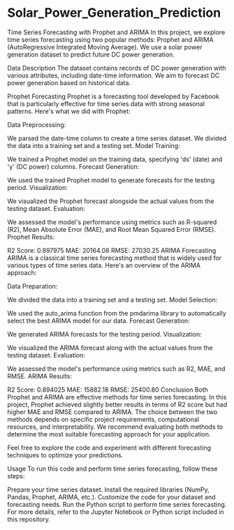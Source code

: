 # Solar_Power_Generation_Prediction


Time Series Forecasting with Prophet and ARIMA
In this project, we explore time series forecasting using two popular methods: Prophet and ARIMA (AutoRegressive Integrated Moving Average). We use a solar power generation dataset to predict future DC power generation.

Data Description
The dataset contains records of DC power generation with various attributes, including date-time information. We aim to forecast DC power generation based on historical data.

Prophet Forecasting
Prophet is a forecasting tool developed by Facebook that is particularly effective for time series data with strong seasonal patterns. Here's what we did with Prophet:

Data Preprocessing:

We parsed the date-time column to create a time series dataset.
We divided the data into a training set and a testing set.
Model Training:

We trained a Prophet model on the training data, specifying 'ds' (date) and 'y' (DC power) columns.
Forecast Generation:

We used the trained Prophet model to generate forecasts for the testing period.
Visualization:

We visualized the Prophet forecast alongside the actual values from the testing dataset.
Evaluation:

We assessed the model's performance using metrics such as R-squared (R2), Mean Absolute Error (MAE), and Root Mean Squared Error (RMSE).
Prophet Results:

R2 Score: 0.897975
MAE: 20164.08
RMSE: 27030.25
ARIMA Forecasting
ARIMA is a classical time series forecasting method that is widely used for various types of time series data. Here's an overview of the ARIMA approach:

Data Preparation:

We divided the data into a training set and a testing set.
Model Selection:

We used the auto_arima function from the pmdarima library to automatically select the best ARIMA model for our data.
Forecast Generation:

We generated ARIMA forecasts for the testing period.
Visualization:

We visualized the ARIMA forecast along with the actual values from the testing dataset.
Evaluation:

We assessed the model's performance using metrics such as R2, MAE, and RMSE.
ARIMA Results:

R2 Score: 0.894025
MAE: 15882.18
RMSE: 25400.80
Conclusion
Both Prophet and ARIMA are effective methods for time series forecasting. In this project, Prophet achieved slightly better results in terms of R2 score but had higher MAE and RMSE compared to ARIMA. The choice between the two methods depends on specific project requirements, computational resources, and interpretability. We recommend evaluating both methods to determine the most suitable forecasting approach for your application.

Feel free to explore the code and experiment with different forecasting techniques to optimize your predictions.

Usage
To run this code and perform time series forecasting, follow these steps:

Prepare your time series dataset.
Install the required libraries (NumPy, Pandas, Prophet, ARIMA, etc.).
Customize the code for your dataset and forecasting needs.
Run the Python script to perform time series forecasting.
For more details, refer to the Jupyter Notebook or Python script included in this repository.
